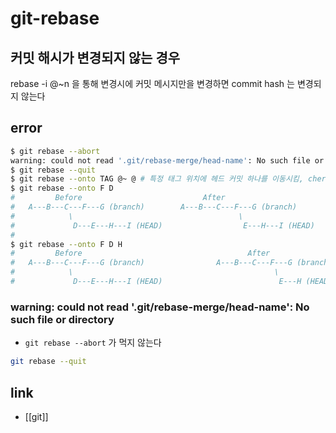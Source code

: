 # git-rebase

## 커밋 해시가 변경되지 않는 경우
rebase -i @~n 을 통해 변경시에 커밋 메시지만을 변경하면 commit hash 는 변경되지 않는다

## error
```sh
$ git rebase --abort
warning: could not read '.git/rebase-merge/head-name': No such file or directory
$ git rebase --quit
$ git rebase --onto TAG @~ @ # 특정 태그 위치에 헤드 커밋 하나를 이동시킴, cherry pick 과 같음
$ git rebase --onto F D
#         Before                           After
#   A---B---C---F---G (branch)        A---B---C---F---G (branch)
#            \                                     \
#             D---E---H---I (HEAD)                  E---H---I (HEAD)
#
$ git rebase --onto F D H
#         Before                                     After
#   A---B---C---F---G (branch)                A---B---C---F---G (branch)
#            \                                             \
#             D---E---H---I (HEAD)                          E---H (HEAD)
```

### warning: could not read '.git/rebase-merge/head-name': No such file or directory
- `git rebase --abort` 가 먹지 않는다
```sh 
git rebase --quit
```

## link
- [[git]]

